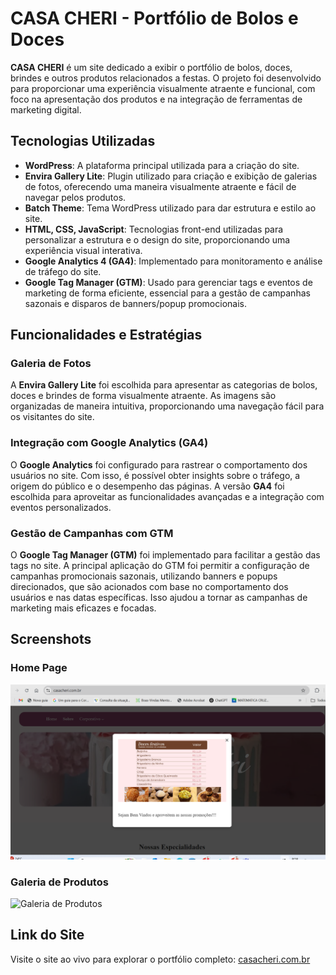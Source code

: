 # CASA CHERI - Portfólio de Bolos e Doces

**CASA CHERI** é um site dedicado a exibir o portfólio de bolos, doces, brindes e outros produtos relacionados a festas. O projeto foi desenvolvido para proporcionar uma experiência visualmente atraente e funcional, com foco na apresentação dos produtos e na integração de ferramentas de marketing digital.

## Tecnologias Utilizadas

- **WordPress**: A plataforma principal utilizada para a criação do site.
- **Envira Gallery Lite**: Plugin utilizado para criação e exibição de galerias de fotos, oferecendo uma maneira visualmente atraente e fácil de navegar pelos produtos.
- **Batch Theme**: Tema WordPress utilizado para dar estrutura e estilo ao site.
- **HTML, CSS, JavaScript**: Tecnologias front-end utilizadas para personalizar a estrutura e o design do site, proporcionando uma experiência visual interativa.
- **Google Analytics 4 (GA4)**: Implementado para monitoramento e análise de tráfego do site.
- **Google Tag Manager (GTM)**: Usado para gerenciar tags e eventos de marketing de forma eficiente, essencial para a gestão de campanhas sazonais e disparos de banners/popup promocionais.

## Funcionalidades e Estratégias

### Galeria de Fotos
A **Envira Gallery Lite** foi escolhida para apresentar as categorias de bolos, doces e brindes de forma visualmente atraente. As imagens são organizadas de maneira intuitiva, proporcionando uma navegação fácil para os visitantes do site.

### Integração com Google Analytics (GA4)
O **Google Analytics** foi configurado para rastrear o comportamento dos usuários no site. Com isso, é possível obter insights sobre o tráfego, a origem do público e o desempenho das páginas. A versão **GA4** foi escolhida para aproveitar as funcionalidades avançadas e a integração com eventos personalizados.

### Gestão de Campanhas com GTM
O **Google Tag Manager (GTM)** foi implementado para facilitar a gestão das tags no site. A principal aplicação do GTM foi permitir a configuração de campanhas promocionais sazonais, utilizando banners e popups direcionados, que são acionados com base no comportamento dos usuários e nas datas específicas. Isso ajudou a tornar as campanhas de marketing mais eficazes e focadas.

## Screenshots

### Home Page
![Home Page](https://raw.githubusercontent.com/josebrandao/casacheri/main/casacheri%20-%20home.png)


### Galeria de Produtos
![Galeria de Produtos](link-para-imagem)

## Link do Site
Visite o site ao vivo para explorar o portfólio completo: [casacheri.com.br](https://casacheri.com.br)

